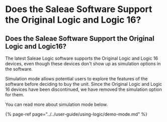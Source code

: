 # Does the Saleae Software Support the Original Logic and Logic 16?

## Does the Saleae Software Support the Original Logic and Logic16?

The latest Saleae Logic software supports the Original Logic and Logic 16 devices, even though these devices don't show up as simulation options in the software.

Simulation mode allows potential users to explore the features of the software before deciding to buy the unit. Since the Original Logic and Logic 16 devices have been discontinued, we have removed the simulation option for them.

You can read more about simulation mode below.

{% page-ref page="../../user-guide/using-logic/demo-mode.md" %}









